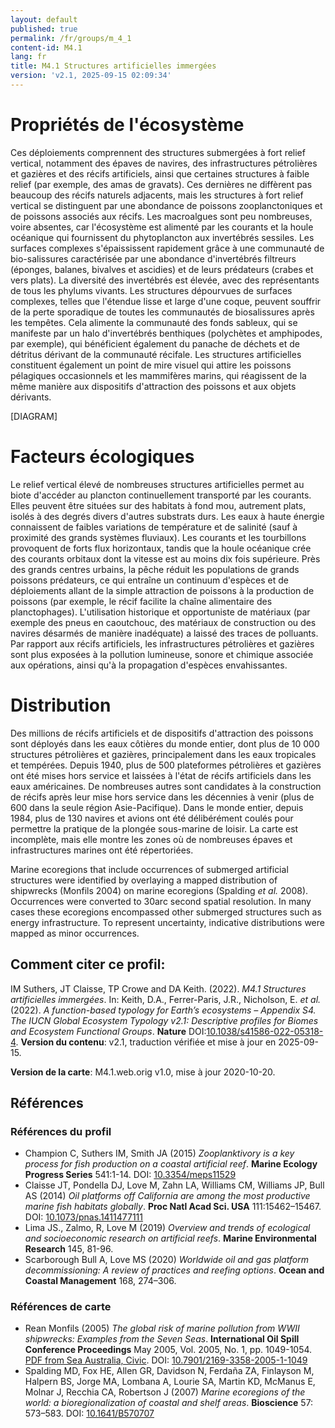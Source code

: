 ```yaml
---
layout: default
published: true
permalink: /fr/groups/m_4_1
content-id: M4.1
lang: fr
title: M4.1 Structures artificielles immergées
version: 'v2.1, 2025-09-15 02:09:34'
---
```




# Propriétés de l'écosystème
 
Ces déploiements comprennent des structures submergées à fort relief
vertical, notamment des épaves de navires, des infrastructures
pétrolières et gazières et des récifs artificiels, ainsi que certaines
structures à faible relief (par exemple, des amas de gravats). Ces
dernières ne diffèrent pas beaucoup des récifs naturels adjacents, mais
les structures à fort relief vertical se distinguent par une abondance
de poissons zooplanctoniques et de poissons associés aux récifs. Les
macroalgues sont peu nombreuses, voire absentes, car l\'écosystème est
alimenté par les courants et la houle océanique qui fournissent du
phytoplancton aux invertébrés sessiles. Les surfaces complexes
s\'épaississent rapidement grâce à une communauté de bio-salissures
caractérisée par une abondance d\'invertébrés filtreurs (éponges,
balanes, bivalves et ascidies) et de leurs prédateurs (crabes et vers
plats). La diversité des invertébrés est élevée, avec des représentants
de tous les phylums vivants. Les structures dépourvues de surfaces
complexes, telles que l\'étendue lisse et large d\'une coque, peuvent
souffrir de la perte sporadique de toutes les communautés de
biosalissures après les tempêtes. Cela alimente la communauté des fonds
sableux, qui se manifeste par un halo d\'invertébrés benthiques
(polychètes et amphipodes, par exemple), qui bénéficient également du
panache de déchets et de détritus dérivant de la communauté récifale.
Les structures artificielles constituent également un point de mire
visuel qui attire les poissons pélagiques occasionnels et les mammifères
marins, qui réagissent de la même manière aux dispositifs d\'attraction
des poissons et aux objets dérivants.

[DIAGRAM]

# Facteurs écologiques
 
Le relief vertical élevé de nombreuses structures artificielles permet
au biote d\'accéder au plancton continuellement transporté par les
courants. Elles peuvent être situées sur des habitats à fond mou,
autrement plats, isolés à des degrés divers d\'autres substrats durs.
Les eaux à haute énergie connaissent de faibles variations de
température et de salinité (sauf à proximité des grands systèmes
fluviaux). Les courants et les tourbillons provoquent de forts flux
horizontaux, tandis que la houle océanique crée des courants orbitaux
dont la vitesse est au moins dix fois supérieure. Près des grands
centres urbains, la pêche réduit les populations de grands poissons
prédateurs, ce qui entraîne un continuum d\'espèces et de déploiements
allant de la simple attraction de poissons à la production de poissons
(par exemple, le récif facilite la chaîne alimentaire des
planctophages). L\'utilisation historique et opportuniste de matériaux
(par exemple des pneus en caoutchouc, des matériaux de construction ou
des navires désarmés de manière inadéquate) a laissé des traces de
polluants. Par rapport aux récifs artificiels, les infrastructures
pétrolières et gazières sont plus exposées à la pollution lumineuse,
sonore et chimique associée aux opérations, ainsi qu\'à la propagation
d\'espèces envahissantes.
 
# Distribution
 
Des millions de récifs artificiels et de dispositifs d\'attraction des
poissons sont déployés dans les eaux côtières du monde entier, dont plus
de 10 000 structures pétrolières et gazières, principalement dans les
eaux tropicales et tempérées. Depuis 1940, plus de 500 plateformes
pétrolières et gazières ont été mises hors service et laissées à l\'état
de récifs artificiels dans les eaux américaines. De nombreuses autres
sont candidates à la construction de récifs après leur mise hors service
dans les décennies à venir (plus de 600 dans la seule région
Asie-Pacifique). Dans le monde entier, depuis 1984, plus de 130 navires
et avions ont été délibérément coulés pour permettre la pratique de la
plongée sous-marine de loisir. La carte est incomplète, mais elle montre
les zones où de nombreuses épaves et infrastructures marines ont été
répertoriées.

Marine ecoregions that include occurrences of submerged artificial structures were identified by overlaying a mapped distribution of shipwrecks (Monfils 2004) on marine ecoregions (Spalding _et al._ 2008). Occurrences were converted to 30arc second spatial resolution. In many cases these ecoregions encompassed other submerged structures such as energy infrastructure. To represent uncertainty, indicative distributions were mapped as minor occurrences.

## Comment citer ce profil:

IM Suthers, JT Claisse, TP Crowe and DA Keith. (2022). *M4.1 Structures artificielles immergées*. In: Keith, D.A., Ferrer-Paris, J.R., Nicholson, E. *et al.* (2022). *A function-based typology for Earth’s ecosystems – Appendix S4. The IUCN Global Ecosystem Typology v2.1: Descriptive profiles for Biomes and Ecosystem Functional Groups*. **Nature** DOI:[10.1038/s41586-022-05318-4](https://doi.org/10.1038/s41586-022-05318-4).
**Version du contenu**: v2.1, traduction vérifiée et mise à jour en 2025-09-15.

**Version de la carte**: M4.1.web.orig v1.0, mise à jour 2020-10-20.

## Références

### Références du profil

* Champion C, Suthers IM, Smith JA  (2015) *Zooplanktivory is a key process for fish production on a coastal artificial reef*. **Marine Ecology Progress Series** 541:1-14. DOI: [10.3354/meps11529](http://doi.org/10.3354/meps11529)
* Claisse JT, Pondella DJ, Love M, Zahn LA, Williams CM, Williams JP, Bull AS  (2014) *Oil platforms off California are among the most productive marine fish habitats globally*. **Proc Natl Acad Sci. USA** 111:15462–15467. DOI: [10.1073/pnas.1411477111](http://doi.org/10.1073/pnas.1411477111)
* Lima JS., Zalmo, R, Love M (2019) *Overview and trends of ecological and socioeconomic research on artificial reefs*. **Marine Environmental Research** 145, 81-96.
* Scarborough Bull A, Love MS (2020) *Worldwide oil and gas platform decommissioning: A review of practices and reefing options*. **Ocean and Coastal Management** 168, 274–306.

### Références de carte
* Rean Monfils  (2005) *The global risk of marine pollution from WWII shipwrecks:  Examples from the Seven Seas*. **International Oil Spill Conference Proceedings** May 2005, Vol. 2005, No. 1, pp. 1049-1054. [PDF from Sea Australia, Civic](http://www.seaaustralia.com/documents/The%20Global%20Risk%20of%20Marine%20Pollution%20from%20WWII%20Shipwrecks-final.pdf). DOI: [10.7901/2169-3358-2005-1-1049](http://doi.org/10.7901/2169-3358-2005-1-1049)
* Spalding MD, Fox HE, Allen GR, Davidson N, Ferdaña ZA, Finlayson M, Halpern BS, Jorge MA, Lombana A, Lourie SA, Martin KD, McManus E, Molnar J, Recchia CA, Robertson J  (2007) *Marine ecoregions of the world: a bioregionalization of coastal and shelf areas*. **Bioscience** 57: 573–583. DOI: [10.1641/B570707](http://doi.org/10.1641/B570707)

